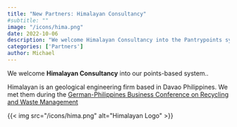 ```yaml
---
title: "New Partners: Himalayan Consultancy"
#subtitle: ""
image: "/icons/hima.png"
date: 2022-10-06
description: "We welcome Himalayan Consultancy into the Pantrypoints system"
categories: ['Partners']
author: Michael
---
```



We welcome **Himalayan Consultancy** into our points-based system..

Himalayan is an geological engineering firm based in Davao Philippines. We met them during the [German-Philippines Business Conference on Recycling and Waste Management](https://events.pantrypoints.com/environment/22-09-27)


{{< img src="/icons/hima.png" alt="Himalayan Logo" >}}


<!-- ## News Media Nest

[News Media Nest](https://nestor.eu.org/) is a freelance news site focusing on events in Metro Manila.

 -->